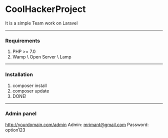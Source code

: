 # CoolHackerProject
It is a simple Team work on Laravel

---

### Requirements
1) PHP >= 7.0
2) Wamp \\ Open Server \\ Lamp

---

### Installation
1) composer install <br>
2) composer update<br>
3) DONE!

---

### Admin panel
http://yourdomain.com/admin
Admin: mrimant@gmail.com
Password: option123